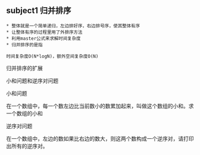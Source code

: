 ## subject1 归并排序

    * 整体就是一个简单递归，左边排好序，右边排号序，使其整体有序
    * 让整体有序的过程里用了外排序方法
    * 利用master公式来求解时间复杂度
    * 归并排序的是指

    时间复杂度O(N*logN)，额外空间复杂度O(N)


归并排序的扩展

小和问题和逆序对问题

小和问题

在一个数组中，每一个数左边比当前数小的数累加起来，叫做这个数组的小和。求一个数组的小和


逆序对问题

在一个数组中，左边的数如果比右边的数大，则这两个数构成一个逆序对，请打印出所有的逆序对。
